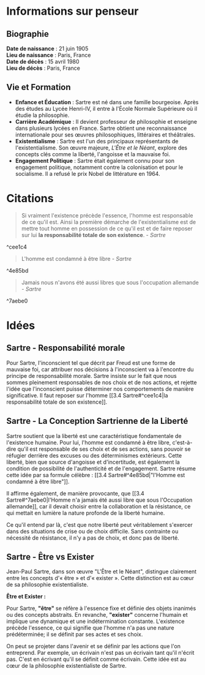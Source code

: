 # Informations sur penseur

## Biographie

**Date de naissance** : 21 juin 1905  
**Lieu de naissance** : Paris, France  
**Date de décès** : 15 avril 1980  
**Lieu de décès** : Paris, France

## Vie et Formation

- **Enfance et Éducation** : Sartre est né dans une famille bourgeoise. Après des études au Lycée Henri-IV, il entre à l'École Normale Supérieure où il étudie la philosophie.
- **Carrière Académique** : Il devient professeur de philosophie et enseigne dans plusieurs lycées en France. Sartre obtient une reconnaissance internationale pour ses œuvres philosophiques, littéraires et théâtrales.
- **Existentialisme** : Sartre est l'un des principaux représentants de l'existentialisme. Son œuvre majeure, _L'Être et le Néant_, explore des concepts clés comme la liberté, l'angoisse et la mauvaise foi.
- **Engagement Politique** : Sartre était également connu pour son engagement politique, notamment contre la colonisation et pour le socialisme. Il a refusé le prix Nobel de littérature en 1964.

# Citations

> Si vraiment l'existence précède l'essence, l'homme est responsable de ce qu'il est. Ainsi la première démarche de l'existentialisme est de mettre tout homme en possession de ce qu'il est et de faire reposer sur lui **la responsabilité totale de son existence**. - _Sartre_

^cee1c4

> L'homme est condamné à être libre - _Sartre_

^4e85bd

> Jamais nous n'avons été aussi libres que sous l'occupation allemande - _Sartre_

^7aebe0

# Idées

## Sartre - Responsabilité morale

Pour Sartre, l'inconscient tel que décrit par Freud est une forme de mauvaise foi, car attribuer nos décisions à l'inconscient va à l'encontre du principe de responsabilité morale. Sartre insiste sur le fait que nous sommes pleinement responsables de nos choix et de nos actions, et rejette l'idée que l'inconscient puisse déterminer nos comportements de manière significative. Il faut reposer sur l'homme [[3.4 Sartre#^cee1c4|la responsabilité totale de son existence]].

## Sartre - La Conception Sartrienne de la Liberté

Sartre soutient que la liberté est une caractéristique fondamentale de l'existence humaine. Pour lui, l'homme est condamné à être libre, c'est-à-dire qu'il est responsable de ses choix et de ses actions, sans pouvoir se réfugier derrière des excuses ou des déterminismes extérieurs. Cette liberté, bien que source d'angoisse et d'incertitude, est également la condition de possibilité de l'authenticité et de l'engagement. Sartre résume cette idée par sa formule célèbre : [[3.4 Sartre#^4e85bd|"l'Homme est condamné à être libre"]].

Il affirme également, de manière provocante, que [[3.4 Sartre#^7aebe0|l'Homme n'a jamais été aussi libre que sous l'Occupation allemande]], car il devait choisir entre la collaboration et la résistance, ce qui mettait en lumière la nature profonde de la liberté humaine.

Ce qu'il entend par là, c'est que notre liberté peut véritablement s'exercer dans des situations de crise ou de choix difficile. Sans contrainte ou nécessité de résistance, il n'y a pas de choix, et donc pas de liberté.

## Sartre - Être vs Exister

Jean-Paul Sartre, dans son œuvre "L'Être et le Néant", distingue clairement entre les concepts d'« être » et d'« exister ». Cette distinction est au cœur de sa philosophie existentialiste.

**Être et Exister :**

Pour Sartre, **"être"** se réfère à l'essence fixe et définie des objets inanimés ou des concepts abstraits. En revanche, **"exister"** concerne l'humain et implique une dynamique et une indétermination constante. L'existence précède l'essence, ce qui signifie que l'homme n'a pas une nature prédéterminée; il se définit par ses actes et ses choix.

On peut se projeter dans l'avenir et se définir par les actions que l'on entreprend. Par exemple, un écrivain n'est pas un écrivain tant qu'il n'écrit pas. C'est en écrivant qu'il se définit comme écrivain. Cette idée est au cœur de la philosophie existentialiste de Sartre.